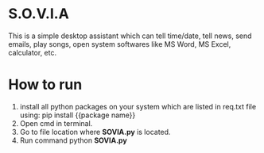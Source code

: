 # S.O.V.I.A

This is a simple desktop assistant which can tell time/date, tell news, send emails, play songs, open system softwares like MS Word, MS Excel, calculator, etc.

# How to run

1) install all python packages on your system which are listed in req.txt file using:
        pip install {{package name}}
2) Open cmd in terminal.
3) Go to file location where **SOVIA.py** is located.
4) Run command python **SOVIA.py**
